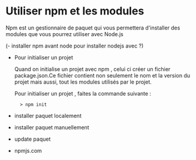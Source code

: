 # Utiliser npm et les modules

  Npm est un gestionnaire de paquet  qui vous permettera d'installer des modules que vous pourrez utiliser avec Node.js


(- installer npm avant node pour installer nodejs avec ?)


- Pour initialiser un projet

  Quand on initialise un projet avec npm , celui ci créer un fichier package.json.Ce fichier contient non seulement le nom et la version du projet mais aussi, tout les modules utilisés par le projet.

  Pour initialiser un projet , faites la commande suivante :
  ```
    > npm init
  ```

- installer paquet localement

- installer paquet manuellement

- update paquet

- npmjs.com
